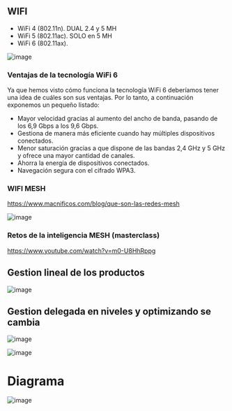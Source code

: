 ## WIFI
- WiFi 4 (802.11n).
DUAL 2.4 y 5 MH 
- WiFi 5 (802.11ac).
SOLO en 5 MH
- WiFi 6 (802.11ax).
  
![image](https://github.com/PARTIDOSSR/SERVICIOS_SR/assets/156792027/637fbd42-0b91-4deb-806b-f4b81e2b0f91)

### Ventajas de la tecnología WiFi 6
Ya que hemos visto cómo funciona la tecnología WiFi 6 deberíamos tener una idea de cuáles son sus ventajas. Por lo tanto, a continuación exponemos un pequeño listado:

- Mayor velocidad gracias al aumento del ancho de banda, pasando de los 6,9 Gbps a los 9,6 Gbps.
- Gestiona de manera más eficiente cuando hay múltiples dispositivos conectados.
- Menor saturación gracias a que dispone de las bandas 2,4 GHz y 5 GHz y ofrece una mayor cantidad de canales.
- Ahorra la energía de dispositivos conectados.
- Navegación segura con el cifrado WPA3.


### WIFI MESH

https://www.macnificos.com/blog/que-son-las-redes-mesh

![image](https://github.com/PARTIDOSSR/SERVICIOS_SR/assets/156792027/dd4f80be-2273-47e3-88e1-4ec10fe0948a)


### Retos de la inteligencia MESH (masterclass)

https://www.youtube.com/watch?v=m0-U8HhRppg

## Gestion lineal de los productos

![image](https://github.com/PARTIDOSSR/SERVICIOS_SR/assets/156792027/c63410c2-c82c-4f7a-8f77-f56ccad83a78)

## Gestion delegada en niveles y optimizando se cambia

![image](https://github.com/PARTIDOSSR/SERVICIOS_SR/assets/156792027/834e3cc0-8b21-44d1-9ce0-7a7854758796)


![image](https://github.com/PARTIDOSSR/SERVICIOS_SR/assets/156792027/b64c093a-4a19-4440-b084-e76c729d1e12)


# Diagrama

![image](https://github.com/PARTIDOSSR/SERVICIOS_SR/assets/156792027/ce646e62-f367-49f8-8a15-a06f9651c172)

